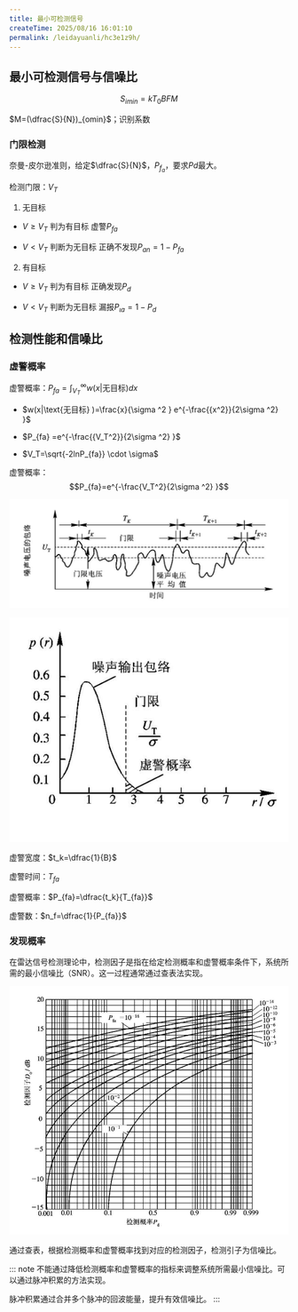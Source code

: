 ```yaml
---
title: 最小可检测信号
createTime: 2025/08/16 16:01:10
permalink: /leidayuanli/hc3e1z9h/
---
```

## **最小可检测信号与信噪比**

$$S_{imin}=kT_0BFM$$

$M=(\dfrac{S}{N})_{omin}$；识别系数

### **门限检测**

奈曼-皮尔逊准则，给定$\dfrac{S}{N}$，$P_{f_a}$，要求$Pd$最大。

检测门限：$V_T$

1. 无目标

* $V\ge V_T$ 判为有目标 虚警$P_{fa}$

* $V < V_T$ 判断为无目标 正确不发现$P_{an}=1-P_{fa}$
2. 有目标

* $V\ge V_T$ 判为有目标 正确发现$P_{d}$

* $V < V_T$ 判断为无目标 漏报$P_{\iota a}=1-P_{d}$

## **检测性能和信噪比**

### **虚警概率**

虚警概率：$P_{fa}=\int_{V_T}^{\infty } w(x|\text{无目标} )dx$

* $w(x|\text{无目标} )=\frac{x}{\sigma ^2 } e^{-\frac{{x^2}}{2\sigma ^2} }$

* $P_{fa} =e^{-\frac{{V_T^2}}{2\sigma ^2} }$

* $V_T=\sqrt{-2lnP_{fa}} \cdot \sigma$

虚警概率：
$$P_{fa}=e^{-\frac{V_T^2}{2\sigma ^2} }$$

![虚警时间与虚警概率](picture/虚警时间与虚警概率.jpg)

![门限电平和虚警概率](picture/门限电平和虚警概率.jpg)

虚警宽度：$t_k=\dfrac{1}{B}$

虚警时间：$T_{fa}$

虚警概率：$P_{fa}=\dfrac{t_k}{T_{fa}}$

虚警数：$n_f=\dfrac{1}{P_{fa}}$

### **发现概率**

在雷达信号检测理论中，检测因子是指在给定检测概率和虚警概率条件下，系统所需的最小信噪比（SNR）。这一过程通常通过查表法实现。

![发现概率](picture/发现概率.jpg)

通过查表，根据检测概率和虚警概率找到对应的检测因子，检测引子为信噪比。

::: note
不能通过降低检测概率和虚警概率的指标来调整系统所需最小信噪比。可以通过脉冲积累的方法实现。

脉冲积累通过合并多个脉冲的回波能量，提升有效信噪比。
:::